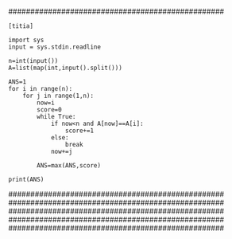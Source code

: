 #################################################
```
[titia]

import sys
input = sys.stdin.readline

n=int(input())
A=list(map(int,input().split()))

ANS=1
for i in range(n):
    for j in range(1,n):
        now=i
        score=0
        while True:
            if now<n and A[now]==A[i]:
                score+=1
            else:
                break
            now+=j

        ANS=max(ANS,score)

print(ANS)
```        
#################################################
#################################################
#################################################
#################################################
#################################################
